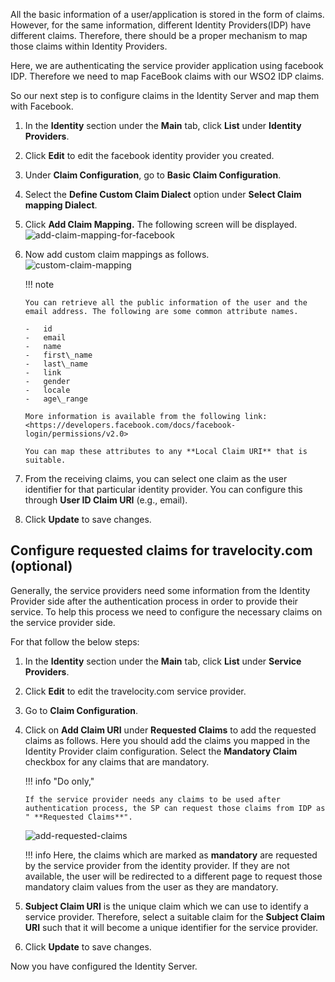 All the basic information of a user/application is stored in the form of
claims. However, for the same information, different Identity Providers(IDP)
have different claims. Therefore, there should be a proper mechanism to
map those claims within Identity Providers.

Here, we are authenticating the service provider application using
facebook IDP. Therefore we need to map FaceBook claims with our WSO2 IDP
claims.

So our next step is to configure claims in the Identity Server and map
them with Facebook.

1.  In the **Identity** section under the **Main** tab, click **List**
    under **Identity Providers**.
    
2.  Click **Edit** to edit the facebook identity provider you created.

3.  Under **Claim Configuration**, go to **Basic Claim Configuration**.
    
4.  Select the **Define Custom Claim Dialect** option under **Select
    Claim mapping Dialect**.
    
5.  Click **Add Claim Mapping.** The following screen will be
    displayed.  
    ![add-claim-mapping-for-facebook](/assets/img/fragments/add-claim-mapping-for-facebook.png)
    
6.  Now add custom claim mappings as follows.  
    ![custom-claim-mapping](/assets/img/fragments/custom-claim-mapping.png)

    !!! note 
    
		You can retrieve all the public information of the user and the
		email address. The following are some common attribute names.

		-	id  
		-	email  
		-	name  
		-	first\_name  
		-	last\_name  
		-	link  
		-	gender  
		-	locale  
		-	age\_range

		More information is available from the following link:
		<https://developers.facebook.com/docs/facebook-login/permissions/v2.0>

		You can map these attributes to any **Local Claim URI** that is
		suitable.

7.  From the receiving claims, you can select one claim as the user
    identifier for that particular identity provider. You can configure
    this through **User ID Claim URI** (e.g., email).
8.  Click **Update** to save changes.

## Configure requested claims for travelocity.com (optional)

Generally, the service providers need some information from the Identity
Provider side after the authentication process in order to provide their
service. To help this process we need to configure the necessary claims
on the service provider side.

For that follow the below steps:

1.  In the **Identity** section under the **Main** tab, click **List**
    under **Service Providers**.
2.  Click **Edit** to edit the travelocity.com service provider.
3.  Go to **Claim Configuration**.
4.  Click on **Add Claim URI** under **Requested Claims** to add the
    requested claims as follows. Here you should add the claims you
    mapped in the Identity Provider claim configuration. Select the
    **Mandatory Claim** checkbox for any claims that are mandatory.

    !!! info "Do only,"

		If the service provider needs any claims to be used after
		authentication process, the SP can request those claims from IDP as
		" **Requested Claims**".

    ![add-requested-claims](/assets/img/fragments/add-requested-claims.png)

	!!! info 
		Here, the claims which are marked as **mandatory** are requested by
		the service provider from the identity provider. If they are not
		available, the user will be redirected to a different page to
		request those mandatory claim values from the user as they are
		mandatory.

5.  **Subject Claim URI** is the unique claim which we can use to
    identify a service provider. Therefore, select a suitable claim for
    the **Subject Claim URI** such that it will become a unique
    identifier for the service provider.

6.  Click **Update** to save changes.

Now you have configured the Identity Server.
